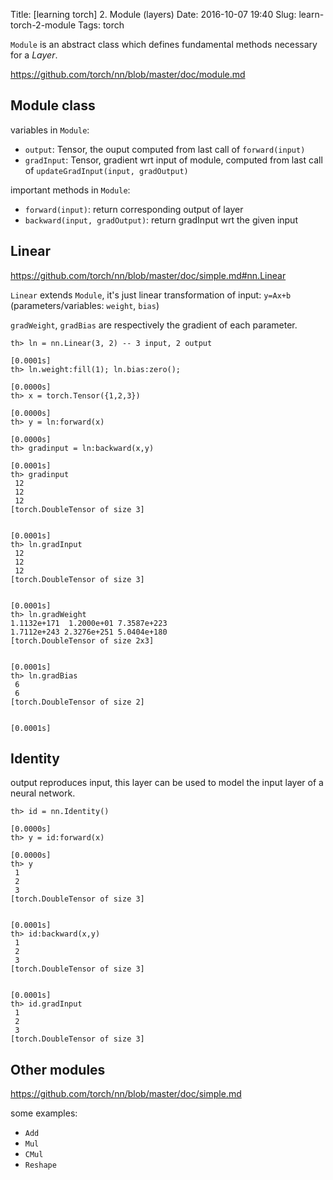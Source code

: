 Title: [learning torch] 2. Module (layers)
Date: 2016-10-07 19:40
Slug:  learn-torch-2-module
Tags: torch


``Module`` is an abstract class which defines fundamental methods necessary for a *Layer*.

<https://github.com/torch/nn/blob/master/doc/module.md>

Module class
------------

variables in ``Module``: 


* ``output``: Tensor, the ouput computed from last call of ``forward(input)``
* ``gradInput``: Tensor, gradient wrt input of module, computed from last call of ``updateGradInput(input, gradOutput)``


important methods in ``Module``: 


* ``forward(input)``: return corresponding output of layer
* ``backward(input, gradOutput)``: return gradInput wrt the given input


Linear
------

<https://github.com/torch/nn/blob/master/doc/simple.md#nn.Linear>

``Linear`` extends ``Module``, it's just linear transformation of input: ``y=Ax+b`` (parameters/variables: ``weight``, ``bias``)

``gradWeight``, ``gradBias`` are respectively the gradient of each parameter. 

	th> ln = nn.Linear(3, 2) -- 3 input, 2 output
	                                                                      [0.0001s]	
	th> ln.weight:fill(1); ln.bias:zero();
	                                                                      [0.0000s]	
	th> x = torch.Tensor({1,2,3})
	                                                                      [0.0000s]	
	th> y = ln:forward(x)
	                                                                      [0.0000s]	
	th> gradinput = ln:backward(x,y)
	                                                                      [0.0001s]	
	th> gradinput
	 12
	 12
	 12
	[torch.DoubleTensor of size 3]
	
	                                                                      [0.0001s]	
	th> ln.gradInput
	 12
	 12
	 12
	[torch.DoubleTensor of size 3]
	
	                                                                      [0.0001s]	
	th> ln.gradWeight
	1.1132e+171  1.2000e+01 7.3587e+223
	1.7112e+243 2.3276e+251 5.0404e+180
	[torch.DoubleTensor of size 2x3]
	
	                                                                      [0.0001s]	
	th> ln.gradBias
	 6
	 6
	[torch.DoubleTensor of size 2]
	
	                                                                      [0.0001s]
	


Identity
--------

output reproduces input, this layer can be used to model the input layer of a neural network. 

	th> id = nn.Identity()
	                                                                      [0.0000s]	
	th> y = id:forward(x)
	                                                                      [0.0000s]	
	th> y
	 1
	 2
	 3
	[torch.DoubleTensor of size 3]
	
	                                                                      [0.0001s]	
	th> id:backward(x,y)
	 1
	 2
	 3
	[torch.DoubleTensor of size 3]
	
	                                                                      [0.0001s]	
	th> id.gradInput
	 1
	 2
	 3
	[torch.DoubleTensor of size 3]


     

Other modules
-------------

<https://github.com/torch/nn/blob/master/doc/simple.md>

some examples:


* ``Add``
* ``Mul``
* ``CMul``
* ``Reshape``

